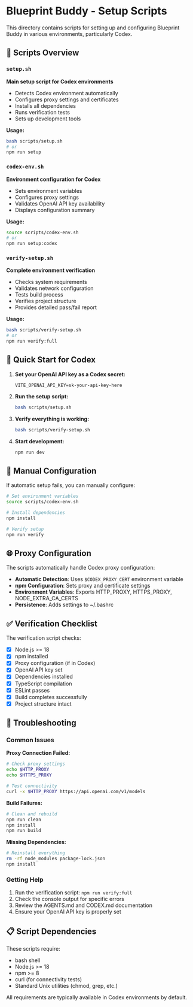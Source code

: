 # Blueprint Buddy - Setup Scripts

This directory contains scripts for setting up and configuring Blueprint Buddy in various environments, particularly Codex.

## 📜 Scripts Overview

### `setup.sh`
**Main setup script for Codex environments**

- Detects Codex environment automatically
- Configures proxy settings and certificates
- Installs all dependencies
- Runs verification tests
- Sets up development tools

**Usage:**
```bash
bash scripts/setup.sh
# or
npm run setup
```

### `codex-env.sh`
**Environment configuration for Codex**

- Sets environment variables
- Configures proxy settings
- Validates OpenAI API key availability
- Displays configuration summary

**Usage:**
```bash
source scripts/codex-env.sh
# or
npm run setup:codex
```

### `verify-setup.sh`
**Complete environment verification**

- Checks system requirements
- Validates network configuration
- Tests build process
- Verifies project structure
- Provides detailed pass/fail report

**Usage:**
```bash
bash scripts/verify-setup.sh
# or
npm run verify:full
```

## 🚀 Quick Start for Codex

1. **Set your OpenAI API key as a Codex secret:**
   ```
   VITE_OPENAI_API_KEY=sk-your-api-key-here
   ```

2. **Run the setup script:**
   ```bash
   bash scripts/setup.sh
   ```

3. **Verify everything is working:**
   ```bash
   bash scripts/verify-setup.sh
   ```

4. **Start development:**
   ```bash
   npm run dev
   ```

## 🔧 Manual Configuration

If automatic setup fails, you can manually configure:

```bash
# Set environment variables
source scripts/codex-env.sh

# Install dependencies
npm install

# Verify setup
npm run verify
```

## 🌐 Proxy Configuration

The scripts automatically handle Codex proxy configuration:

- **Automatic Detection**: Uses `$CODEX_PROXY_CERT` environment variable
- **npm Configuration**: Sets proxy and certificate settings
- **Environment Variables**: Exports HTTP_PROXY, HTTPS_PROXY, NODE_EXTRA_CA_CERTS
- **Persistence**: Adds settings to ~/.bashrc

## ✅ Verification Checklist

The verification script checks:

- [x] Node.js >= 18
- [x] npm installed
- [x] Proxy configuration (if in Codex)
- [x] OpenAI API key set
- [x] Dependencies installed
- [x] TypeScript compilation
- [x] ESLint passes
- [x] Build completes successfully
- [x] Project structure intact

## 🐛 Troubleshooting

### Common Issues

**Proxy Connection Failed:**
```bash
# Check proxy settings
echo $HTTP_PROXY
echo $HTTPS_PROXY

# Test connectivity
curl -x $HTTP_PROXY https://api.openai.com/v1/models
```

**Build Failures:**
```bash
# Clean and rebuild
npm run clean
npm install
npm run build
```

**Missing Dependencies:**
```bash
# Reinstall everything
rm -rf node_modules package-lock.json
npm install
```

### Getting Help

1. Run the verification script: `npm run verify:full`
2. Check the console output for specific errors
3. Review the AGENTS.md and CODEX.md documentation
4. Ensure your OpenAI API key is properly set

## 📋 Script Dependencies

These scripts require:
- bash shell
- Node.js >= 18
- npm >= 8
- curl (for connectivity tests)
- Standard Unix utilities (chmod, grep, etc.)

All requirements are typically available in Codex environments by default. 